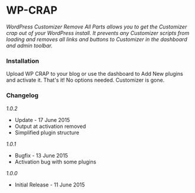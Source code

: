 # WP-CRAP

_WordPress Customizer Remove All Parts allows you to get the Customizer crap out of your WordPress install. It prevents any Customizer scripts from loading and removes all links and buttons to Customizer in the dashboard and admin toolbar._

### Installation

Upload WP CRAP to your blog or use the dashboard to Add New plugins and activate it. That's it! No options needed. Customizer is gone.

### Changelog

_1.0.2_
* Update - 17 June 2015
* Output at activation removed
* Simplified plugin structure

_1.0.1_
* Bugfix - 13 June 2015
* Activation bug with some plugins

_1.0.0_
* Initial Release - 11 June 2015
